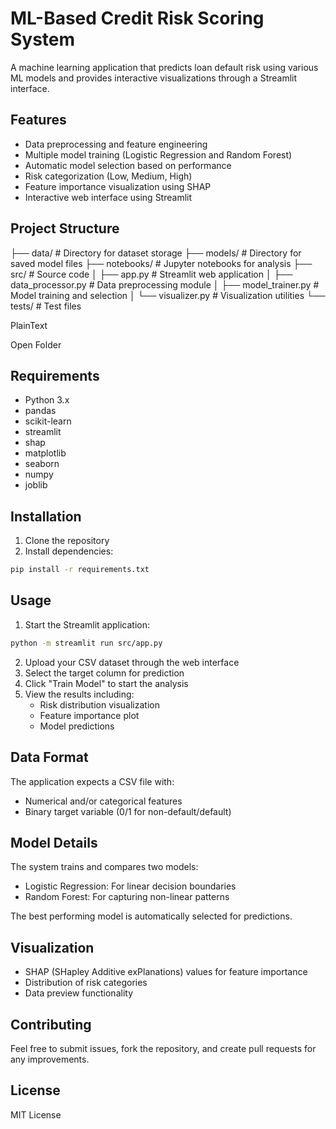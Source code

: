# ML-Based Credit Risk Scoring System

A machine learning application that predicts loan default risk using various ML models and provides interactive visualizations through a Streamlit interface.

## Features

- Data preprocessing and feature engineering
- Multiple model training (Logistic Regression and Random Forest)
- Automatic model selection based on performance
- Risk categorization (Low, Medium, High)
- Feature importance visualization using SHAP
- Interactive web interface using Streamlit

## Project Structure

├── data/           # Directory for dataset storage
├── models/         # Directory for saved model files
├── notebooks/      # Jupyter notebooks for analysis
├── src/            # Source code
│   ├── app.py              # Streamlit web application
│   ├── data_processor.py   # Data preprocessing module
│   ├── model_trainer.py    # Model training and selection
│   └── visualizer.py       # Visualization utilities
└── tests/          # Test files

PlainText

Open Folder


## Requirements

- Python 3.x
- pandas
- scikit-learn
- streamlit
- shap
- matplotlib
- seaborn
- numpy
- joblib

## Installation

1. Clone the repository
2. Install dependencies:
```bash
pip install -r requirements.txt
```

## Usage

1. Start the Streamlit application:
```bash
python -m streamlit run src/app.py
```

2. Upload your CSV dataset through the web interface
3. Select the target column for prediction
4. Click "Train Model" to start the analysis
5. View the results including:
   - Risk distribution visualization
   - Feature importance plot
   - Model predictions

## Data Format

The application expects a CSV file with:
- Numerical and/or categorical features
- Binary target variable (0/1 for non-default/default)

## Model Details

The system trains and compares two models:
- Logistic Regression: For linear decision boundaries
- Random Forest: For capturing non-linear patterns

The best performing model is automatically selected for predictions.

## Visualization

- SHAP (SHapley Additive exPlanations) values for feature importance
- Distribution of risk categories
- Data preview functionality

## Contributing

Feel free to submit issues, fork the repository, and create pull requests for any improvements.

## License

MIT License